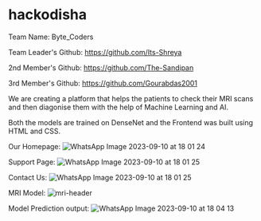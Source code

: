 # hackodisha


Team Name:
Byte_Coders

Team Leader's Github:
https://github.com/Its-Shreya

2nd Member's Github:
https://github.com/The-Sandipan

3rd Member's Github:
https://github.com/Gourabdas2001


We are creating a platform that helps the patients to check their MRI scans and then diagonise them with the help of Machine Learning and AI.

Both the models are trained on DenseNet and the Frontend was built using HTML and CSS.



Our Homepage:
![WhatsApp Image 2023-09-10 at 18 01 24](https://github.com/The-Sandipan/hackodisha_ByteCoders/assets/101037180/c59a19a8-6336-4f0b-9714-ed0353398325)

Support Page:
![WhatsApp Image 2023-09-10 at 18 01 25](https://github.com/The-Sandipan/hackodisha_ByteCoders/assets/101037180/c8e9884f-5f24-4655-afd3-b32d75c49d48)


Contact Us:
![WhatsApp Image 2023-09-10 at 18 01 25](https://github.com/The-Sandipan/hackodisha_ByteCoders/assets/101037180/585bd772-8b5b-4e57-8654-1b0398910bb0)





                                                                       
MRI Model:
![mri-header](https://github.com/The-Sandipan/hackodisha_ByteCoders/assets/101037180/1e7072b3-583b-455d-908d-5d6eeb74eeaf)




Model Prediction output:
![WhatsApp Image 2023-09-10 at 18 04 13](https://github.com/The-Sandipan/hackodisha_ByteCoders/assets/101037180/f70fb5f8-dc5d-4fea-9bac-d58a0f4f16d8)








